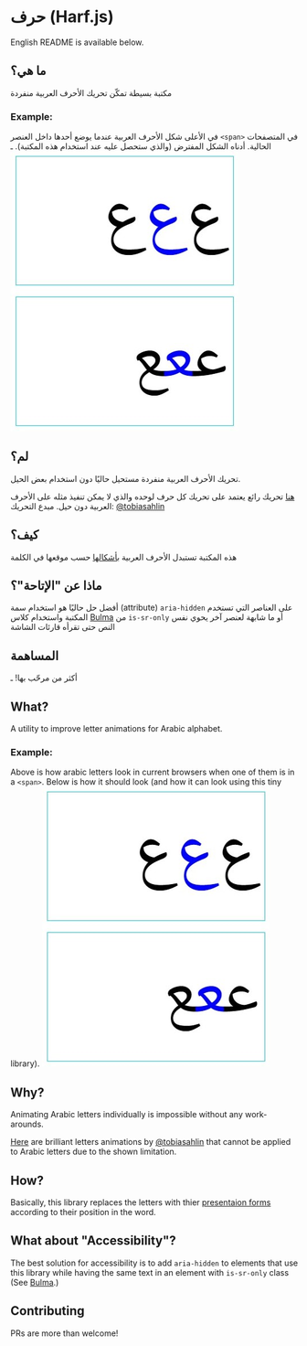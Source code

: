 # حرف (Harf.js)

English README is available below.

## ما هي؟
مكتبة بسيطة تمكّن تحريك الأحرف العربية منفردة

### Example:
في الأعلى شكل الأحرف العربية عندما يوضع أحدها داخل العنصر  `<span>` في المتصفحات الحالية.
أدناه الشكل المفترض (والذي ستحصل عليه عند استخدام هذه المكتبة). ـ
[![example-of-the-problem](https://raw.githubusercontent.com/mrg0lden/harf/master/example.jpg)](https://w3c.github.io/i18n-tests/run?base=.&batch=cursive&test=css-text/shaping/shaping-001.html)

## لم؟

تحريك الأحرف العربية منفردة مستحيل حاليًا دون استخدام بعض الحيل.

[هنا](http://tobiasahlin.com/moving-letters/) تحريك رائع يعتمد على تحريك كل حرف لوحده والذي لا يمكن تنفيذ مثله على الأحرف العربية دون حيل.
مبدع التحريك:
[@tobiasahlin](https://github.com/tobiasahlin)

## كيف؟

هذه المكتبة تستبدل الأحرف العربية  [بأشكالها](https://unicode.org/charts/nameslist/) حسب موقعها في الكلمة

## ماذا عن "الإتاحة"؟

أفضل حل حاليًا هو استخدام سمة 
(attribute) `aria-hidden`
على العناصر التي تستخدم المكتبة واستخدام كلاس 
[Bulma](//bulma.io) من `is-sr-only`
أو ما شابهة لعنصر آخر يحوي نفس النص حتى تقرأه قارئات الشاشة
## المساهمة

أكثر من مرحّب بها! ـ


## What?
A utility to improve letter animations for Arabic alphabet.

### Example:
Above is how arabic letters look in current browsers when one of them is in a `<span>`.
Below is how it should look (and how it can look using this tiny library).
[![example-of-the-problem](https://raw.githubusercontent.com/mrg0lden/harf/master/example.jpg)](https://w3c.github.io/i18n-tests/run?base=.&batch=cursive&test=css-text/shaping/shaping-001.html)

## Why?

Animating Arabic letters individually is impossible without any work-arounds.

[Here](http://tobiasahlin.com/moving-letters/) are brilliant letters animations by [@tobiasahlin](https://github.com/tobiasahlin) that cannot be applied to Arabic letters due to the shown limitation.

## How?

Basically, this library replaces the letters with thier [presentaion forms](https://unicode.org/charts/nameslist/) according to their position in the word.

## What about "Accessibility"?

The best solution for accessibility is to add `aria-hidden` to elements that use this library while having the same text in an element with `is-sr-only` class (See [Bulma](//bulma.io).)

## Contributing

PRs are more than welcome!
